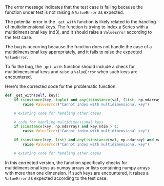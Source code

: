 The error message indicates that the test case is failing because the function under test is not raising a `ValueError` as expected.

The potential error in the `_get_with` function is likely related to the handling of multidimensional keys. The function is trying to index a Series with a multidimensional key (nd3), and it should raise a `ValueError` according to the test case.

The bug is occurring because the function does not handle the case of a multidimensional key appropriately, and it fails to raise the expected `ValueError`.

To fix the bug, the `_get_with` function should include a check for multidimensional keys and raise a `ValueError` when such keys are encountered.

Here's the corrected code for the problematic function:

```python
def _get_with(self, key):
    if isinstance(key, tuple) and any(isinstance(val, (list, np.ndarray)) for val in key):
        raise ValueError("Cannot index with multidimensional key")

    # existing code for handling other cases

    # code for handling multidimensional keys
    if isinstance(key, np.ndarray) and key.ndim > 1:
        raise ValueError("Cannot index with multidimensional key")

    if isinstance(key, list) and any(isinstance(val, np.ndarray) and val.ndim > 1 for val in key):
        raise ValueError("Cannot index with multidimensional key")

    # existing code for handling other cases
```

In this corrected version, the function specifically checks for multidimensional keys as numpy arrays or lists containing numpy arrays with more than one dimension. If such keys are encountered, it raises a `ValueError` as expected according to the test case.